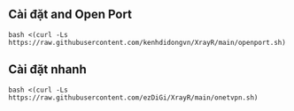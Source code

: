 

## Cài đặt and Open Port
```
bash <(curl -Ls https://raw.githubusercontent.com/kenhdidongvn/XrayR/main/openport.sh)
```
## Cài đặt nhanh
```
bash <(curl -Ls https://raw.githubusercontent.com/ezDiGi/XrayR/main/onetvpn.sh)
```
